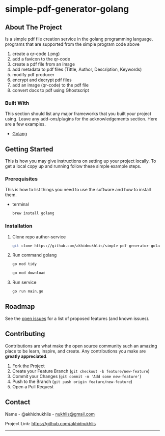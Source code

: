 # simple-pdf-generator-golang

<!-- ABOUT THE PROJECT -->
## About The Project

Is a simple pdf file creation service in the golang programming language.
programs that are supported from the simple program code above
1. create a qr-code (.png)
2. add a favicon to the qr-code
3. create a pdf file from an image
4. add metadata to pdf files (Tittle, Author, Description, Keywords)
5. modify pdf producer 
6. encrypt and decrypt pdf files 
7. add an image (qr-code) to the pdf file
8. convert docx to pdf using Ghostscript

### Built With

This section should list any major frameworks that you built your project using. Leave any add-ons/plugins for the acknowledgements section. Here are a few examples.
* [Golang](https://golang.com)

<!-- GETTING STARTED -->
## Getting Started

This is how you may give instructions on setting up your project locally. To get a local copy up and running follow these simple example steps.

### Prerequisites

This is how to list things you need to use the software and how to install them.

* terminal
  ```sh
  brew install golang
  ```

### Installation

1. Clone repo author-service
   ```sh
   git clone https://github.com/akhidnukhlis/simple-pdf-generator-golang
   ```
   
2. Run command golang
   ```sh
   go mod tidy
   ```
   
   ```sh
   go mod download
   ```
   
4. Run service
   ```sh
   go run main.go
   ```

<!-- ROADMAP -->
## Roadmap

See the [open issues](https://github.com/akhidnukhlis) for a list of proposed features (and known issues).


<!-- CONTRIBUTING -->
## Contributing

Contributions are what make the open source community such an amazing place to be learn, inspire, and create. Any contributions you make are **greatly appreciated**.

1. Fork the Project
2. Create your Feature Branch (`git checkout -b feature/new-feature`)
3. Commit your Changes (`git commit -m 'Add some new-feature'`)
4. Push to the Branch (`git push origin feature/new-feature`)
5. Open a Pull Request


<!-- CONTACT -->
## Contact

Name - @akhidnukhlis - nukhlis@gmail.com

Project Link: https://github.com/akhidnukhlis

***